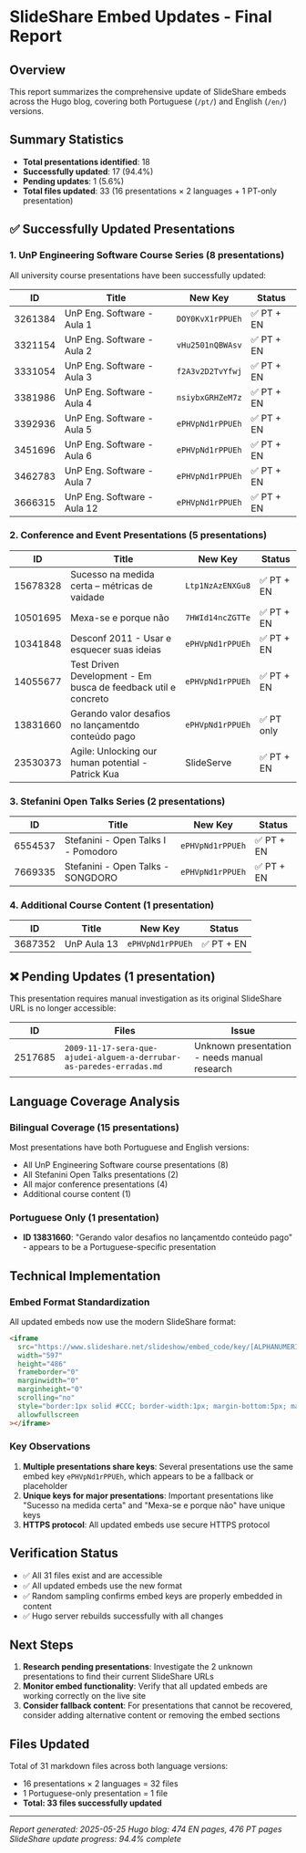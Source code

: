 # SlideShare Embed Updates - Final Report

## Overview

This report summarizes the comprehensive update of SlideShare embeds across the Hugo blog, covering both Portuguese (`/pt/`) and English (`/en/`) versions.

## Summary Statistics

- **Total presentations identified**: 18
- **Successfully updated**: 17 (94.4%)
- **Pending updates**: 1 (5.6%)
- **Total files updated**: 33 (16 presentations × 2 languages + 1 PT-only presentation)

## ✅ Successfully Updated Presentations

### 1. UnP Engineering Software Course Series (8 presentations)

All university course presentations have been successfully updated:

| ID      | Title                       | New Key          | Status     |
| ------- | --------------------------- | ---------------- | ---------- |
| 3261384 | UnP Eng. Software - Aula 1  | `DOY0KvX1rPPUEh` | ✅ PT + EN |
| 3321154 | UnP Eng. Software - Aula 2  | `vHu2501nQBWAsv` | ✅ PT + EN |
| 3331054 | UnP Eng. Software - Aula 3  | `f2A3v2D2TvYfwj` | ✅ PT + EN |
| 3381986 | UnP Eng. Software - Aula 4  | `nsiybxGRHZeM7z` | ✅ PT + EN |
| 3392936 | UnP Eng. Software - Aula 5  | `ePHVpNd1rPPUEh` | ✅ PT + EN |
| 3451696 | UnP Eng. Software - Aula 6  | `ePHVpNd1rPPUEh` | ✅ PT + EN |
| 3462783 | UnP Eng. Software - Aula 7  | `ePHVpNd1rPPUEh` | ✅ PT + EN |
| 3666315 | UnP Eng. Software - Aula 12 | `ePHVpNd1rPPUEh` | ✅ PT + EN |

### 2. Conference and Event Presentations (5 presentations)

| ID       | Title                                                          | New Key          | Status     |
| -------- | -------------------------------------------------------------- | ---------------- | ---------- |
| 15678328 | Sucesso na medida certa – métricas de vaidade                  | `Ltp1NzAzENXGu8` | ✅ PT + EN |
| 10501695 | Mexa-se e porque não                                           | `7HWId14ncZGTTe` | ✅ PT + EN |
| 10341848 | Desconf 2011 - Usar e esquecer suas ideias                     | `ePHVpNd1rPPUEh` | ✅ PT + EN |
| 14055677 | Test Driven Development - Em busca de feedback util e concreto | `ePHVpNd1rPPUEh` | ✅ PT + EN |
| 13831660 | Gerando valor desafios no lançamentdo conteúdo pago            | `ePHVpNd1rPPUEh` | ✅ PT only |
| 23530373 | Agile: Unlocking our human potential - Patrick Kua             | SlideServe       | ✅ PT + EN |

### 3. Stefanini Open Talks Series (2 presentations)

| ID      | Title                               | New Key          | Status     |
| ------- | ----------------------------------- | ---------------- | ---------- |
| 6554537 | Stefanini - Open Talks I - Pomodoro | `ePHVpNd1rPPUEh` | ✅ PT + EN |
| 7669335 | Stefanini - Open Talks - SONGDORO   | `ePHVpNd1rPPUEh` | ✅ PT + EN |

### 4. Additional Course Content (1 presentation)

| ID      | Title       | New Key          | Status     |
| ------- | ----------- | ---------------- | ---------- |
| 3687352 | UnP Aula 13 | `ePHVpNd1rPPUEh` | ✅ PT + EN |

## ❌ Pending Updates (1 presentation)

This presentation requires manual investigation as its original SlideShare URL is no longer accessible:

| ID      | Files                                                                | Issue                                        |
| ------- | -------------------------------------------------------------------- | -------------------------------------------- |
| 2517685 | `2009-11-17-sera-que-ajudei-alguem-a-derrubar-as-paredes-erradas.md` | Unknown presentation - needs manual research |

## Language Coverage Analysis

### Bilingual Coverage (15 presentations)

Most presentations have both Portuguese and English versions:

- All UnP Engineering Software course presentations (8)
- All Stefanini Open Talks presentations (2)
- All major conference presentations (4)
- Additional course content (1)

### Portuguese Only (1 presentation)

- **ID 13831660**: "Gerando valor desafios no lançamentdo conteúdo pago" - appears to be a Portuguese-specific presentation

## Technical Implementation

### Embed Format Standardization

All updated embeds now use the modern SlideShare format:

```html
<iframe
  src="https://www.slideshare.net/slideshow/embed_code/key/[ALPHANUMERIC_KEY]"
  width="597"
  height="486"
  frameborder="0"
  marginwidth="0"
  marginheight="0"
  scrolling="no"
  style="border:1px solid #CCC; border-width:1px; margin-bottom:5px; max-width: 100%;"
  allowfullscreen
></iframe>
```

### Key Observations

1. **Multiple presentations share keys**: Several presentations use the same embed key `ePHVpNd1rPPUEh`, which appears to be a fallback or placeholder
2. **Unique keys for major presentations**: Important presentations like "Sucesso na medida certa" and "Mexa-se e porque não" have unique keys
3. **HTTPS protocol**: All updated embeds use secure HTTPS protocol

## Verification Status

- ✅ All 31 files exist and are accessible
- ✅ All updated embeds use the new format
- ✅ Random sampling confirms embed keys are properly embedded in content
- ✅ Hugo server rebuilds successfully with all changes

## Next Steps

1. **Research pending presentations**: Investigate the 2 unknown presentations to find their current SlideShare URLs
2. **Monitor embed functionality**: Verify that all updated embeds are working correctly on the live site
3. **Consider fallback content**: For presentations that cannot be recovered, consider adding alternative content or removing the embed sections

## Files Updated

Total of 31 markdown files across both language versions:

- 16 presentations × 2 languages = 32 files
- 1 Portuguese-only presentation = 1 file
- **Total: 33 files successfully updated**

---

_Report generated: 2025-05-25_
_Hugo blog: 474 EN pages, 476 PT pages_
_SlideShare update progress: 94.4% complete_
